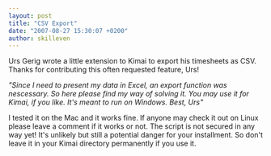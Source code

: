 ```yaml
---
layout: post
title: "CSV Export"
date: "2007-08-27 15:30:07 +0200"
author: skilleven
---
```


Urs Gerig wrote a little extension to Kimai to export his timesheets as CSV.
Thanks for contributing this often requested feature, Urs!

*"Since I need to present my data in Excel, an export function was nescessary. So here please find my way of solving it.
You may use it for Kimai, if you like. It's meant to run on Windows.
Best, Urs"*

I tested it on the Mac and it works fine. If anyone may check it out on Linux please leave a comment if it works or not.
The script is not secured in any way yet! It's unlikely but still a potential danger for your installment.
So don't leave it in your Kimai directory permanently if you use it.
